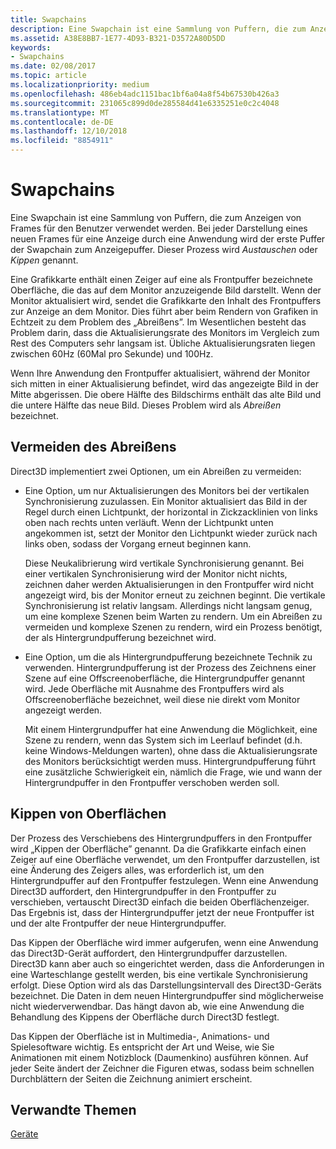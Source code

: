```yaml
---
title: Swapchains
description: Eine Swapchain ist eine Sammlung von Puffern, die zum Anzeigen von Frames für den Benutzer verwendet werden.
ms.assetid: A38E8BB7-1E77-4D93-B321-D3572A80D5DD
keywords:
- Swapchains
ms.date: 02/08/2017
ms.topic: article
ms.localizationpriority: medium
ms.openlocfilehash: 486eb4adc1151bac1bf6a04a8f54b67530b426a3
ms.sourcegitcommit: 231065c899d0de285584d41e6335251e0c2c4048
ms.translationtype: MT
ms.contentlocale: de-DE
ms.lasthandoff: 12/10/2018
ms.locfileid: "8854911"
---
```

# <a name="swap-chains"></a>Swapchains


Eine Swapchain ist eine Sammlung von Puffern, die zum Anzeigen von Frames für den Benutzer verwendet werden. Bei jeder Darstellung eines neuen Frames für eine Anzeige durch eine Anwendung wird der erste Puffer der Swapchain zum Anzeigepuffer. Dieser Prozess wird *Austauschen* oder *Kippen* genannt.

Eine Grafikkarte enthält einen Zeiger auf eine als Frontpuffer bezeichnete Oberfläche, die das auf dem Monitor anzuzeigende Bild darstellt. Wenn der Monitor aktualisiert wird, sendet die Grafikkarte den Inhalt des Frontpuffers zur Anzeige an dem Monitor. Dies führt aber beim Rendern von Grafiken in Echtzeit zu dem Problem des „Abreißens”. Im Wesentlichen besteht das Problem darin, dass die Aktualisierungsrate des Monitors im Vergleich zum Rest des Computers sehr langsam ist. Übliche Aktualisierungsraten liegen zwischen 60Hz (60Mal pro Sekunde) und 100Hz.

Wenn Ihre Anwendung den Frontpuffer aktualisiert, während der Monitor sich mitten in einer Aktualisierung befindet, wird das angezeigte Bild in der Mitte abgerissen. Die obere Hälfte des Bildschirms enthält das alte Bild und die untere Hälfte das neue Bild. Dieses Problem wird als *Abreißen* bezeichnet.

## <a name="span-idavoidingtearingspanspan-idavoidingtearingspanspan-idavoidingtearingspanavoiding-tearing"></a><span id="Avoiding_tearing"></span><span id="avoiding_tearing"></span><span id="AVOIDING_TEARING"></span>Vermeiden des Abreißens


Direct3D implementiert zwei Optionen, um ein Abreißen zu vermeiden:

-   Eine Option, um nur Aktualisierungen des Monitors bei der vertikalen Synchronisierung zuzulassen. Ein Monitor aktualisiert das Bild in der Regel durch einen Lichtpunkt, der horizontal in Zickzacklinien von links oben nach rechts unten verläuft. Wenn der Lichtpunkt unten angekommen ist, setzt der Monitor den Lichtpunkt wieder zurück nach links oben, sodass der Vorgang erneut beginnen kann.

    Diese Neukalibrierung wird vertikale Synchronisierung genannt. Bei einer vertikalen Synchronisierung wird der Monitor nicht nichts, zeichnen daher werden Aktualisierungen in den Frontpuffer wird nicht angezeigt wird, bis der Monitor erneut zu zeichnen beginnt. Die vertikale Synchronisierung ist relativ langsam. Allerdings nicht langsam genug, um eine komplexe Szenen beim Warten zu rendern. Um ein Abreißen zu vermeiden und komplexe Szenen zu rendern, wird ein Prozess benötigt, der als Hintergrundpufferung bezeichnet wird.

-   Eine Option, um die als Hintergrundpufferung bezeichnete Technik zu verwenden. Hintergrundpufferung ist der Prozess des Zeichnens einer Szene auf eine Offscreenoberfläche, die Hintergrundpuffer genannt wird. Jede Oberfläche mit Ausnahme des Frontpuffers wird als Offscreenoberfläche bezeichnet, weil diese nie direkt vom Monitor angezeigt werden.

    Mit einem Hintergrundpuffer hat eine Anwendung die Möglichkeit, eine Szene zu rendern, wenn das System sich im Leerlauf befindet (d.h. keine Windows-Meldungen warten), ohne dass die Aktualisierungsrate des Monitors berücksichtigt werden muss. Hintergrundpufferung führt eine zusätzliche Schwierigkeit ein, nämlich die Frage, wie und wann der Hintergrundpuffer in den Frontpuffer verschoben werden soll.

## <a name="span-idsurfaceflippingspanspan-idsurfaceflippingspanspan-idsurfaceflippingspansurface-flipping"></a><span id="Surface_flipping"></span><span id="surface_flipping"></span><span id="SURFACE_FLIPPING"></span>Kippen von Oberflächen


Der Prozess des Verschiebens des Hintergrundpuffers in den Frontpuffer wird „Kippen der Oberfläche” genannt. Da die Grafikkarte einfach einen Zeiger auf eine Oberfläche verwendet, um den Frontpuffer darzustellen, ist eine Änderung des Zeigers alles, was erforderlich ist, um den Hintergrundpuffer auf den Frontpuffer festzulegen. Wenn eine Anwendung Direct3D auffordert, den Hintergrundpuffer in den Frontpuffer zu verschieben, vertauscht Direct3D einfach die beiden Oberflächenzeiger. Das Ergebnis ist, dass der Hintergrundpuffer jetzt der neue Frontpuffer ist und der alte Frontpuffer der neue Hintergrundpuffer.

Das Kippen der Oberfläche wird immer aufgerufen, wenn eine Anwendung das Direct3D-Gerät auffordert, den Hintergrundpuffer darzustellen. Direct3D kann aber auch so eingerichtet werden, dass die Anforderungen in eine Warteschlange gestellt werden, bis eine vertikale Synchronisierung erfolgt. Diese Option wird als das Darstellungsintervall des Direct3D-Geräts bezeichnet. Die Daten in dem neuen Hintergrundpuffer sind möglicherweise nicht wiederverwendbar. Das hängt davon ab, wie eine Anwendung die Behandlung des Kippens der Oberfläche durch Direct3D festlegt.

Das Kippen der Oberfläche ist in Multimedia-, Animations- und Spielesoftware wichtig. Es entspricht der Art und Weise, wie Sie Animationen mit einem Notizblock (Daumenkino) ausführen können. Auf jeder Seite ändert der Zeichner die Figuren etwas, sodass beim schnellen Durchblättern der Seiten die Zeichnung animiert erscheint.

## <a name="span-idrelated-topicsspanrelated-topics"></a><span id="related-topics"></span>Verwandte Themen


[Geräte](devices.md)

 

 




